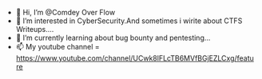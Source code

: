 - 👋 Hi, I’m @Comdey Over Flow
- 👀 I’m interested in CyberSecurity.And sometimes i wirite about CTFS Writeups....
- 🌱 I’m currently learning about bug bounty and pentesting...
- 📫 My youtube channel = https://www.youtube.com/channel/UCwk8lFLcTB6MVfBGjEZLCxg/feature
